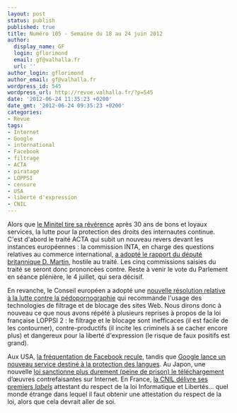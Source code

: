 ```yaml
---
layout: post
status: publish
published: true
title: Numéro 105 - Semaine du 18 au 24 juin 2012
author:
  display_name: GF
  login: gflorimond
  email: gf@valhalla.fr
  url: ''
author_login: gflorimond
author_email: gf@valhalla.fr
wordpress_id: 545
wordpress_url: http://revue.valhalla.fr/?p=545
date: '2012-06-24 11:35:23 +0200'
date_gmt: '2012-06-24 09:35:23 +0200'
categories:
- Revue
tags:
- Internet
- Google
- international
- Facebook
- filtrage
- ACTA
- piratage
- LOPPSI
- censure
- USA
- liberté d'expression
- CNIL
---
```

<p>Alors que <a href="http://www.numerama.com/magazine/22978-le-minitel-fermera-dans-une-semaine.html">le Minitel tire sa révérence</a> après 30 ans de bons et loyaux services, la lutte pour la protection des droits des internautes continue. C'est d'abord le traité ACTA qui subit un nouveau revers devant les instances européennes : la commission INTA, en charge des questions relatives au commerce international, <a href="http://www.numerama.com/magazine/22947-l-accord-acta-rejete-au-parlement-europeen-le-vote-final-a-venir.html">a adopté le rapport du député britannique D. Martin</a>, hostile au traité. Les cinq commissions saisies du traité se seront donc prononcées contre. Reste à venir le vote du Parlement en séance plénière, le 4 juillet, qui sera décisif.</p>
<p>En revanche, le Conseil européen a adopté une <a href="http://www.laquadrature.net/fr/les-gouvernements-de-lue-poussent-une-alliance-globale-pour-la-censure-du-net">nouvelle résolution relative à la lutte contre la pédopornographie</a> qui recommande l'usage des technologies de filtrage et de blocage des sites Web. Nous dirons donc à nouveau ce que nous avons répété à plusieurs reprises à propos de la loi française LOPPSI 2 : le filtrage et le blocage sont inefficaces (il est facile de les contourner), contre-productifs (il incite les criminels à se cacher encore plus) et dangereux pour la liberté d'expression (le risque de faux positifs est grand).</p>
<p>Aux USA, <a href="http://www.numerama.com/magazine/22970-la-frequentation-de-facebook-recule-aux-usa.html">la fréquentation de Facebook recule</a>, tandis que <a href="http://www.pcinpact.com/news/71867-google-langues-danger-donnees.htm">Google lance un nouveau service destiné à la protection des langues</a>. Au Japon, une nouvelle <a href="http://www.numerama.com/magazine/22939-le-japon-va-punir-plus-severement-le-piratage-sur-internet.html">loi sanctionne plus durement (peine de prison) le téléchargement</a> d’œuvres contrefaisantes sur Internet. En France, <a href="http://www.numerama.com/magazine/22942-les-premiers-labels-cnil-sont-delivres.html">la CNIL délivre ses premiers <em>labels</em></a> attestant du respect de la loi Informatique et Libertés... quel monde étrange dans lequel il faut obtenir une attestation du respect de la loi, alors que cela devrait aller de soi.</p>
